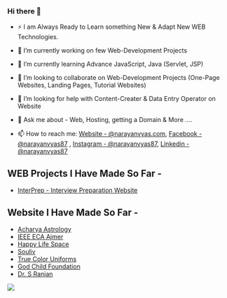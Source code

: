 ### Hi there 👋

- ⚡ I am Always Ready to Learn something New & Adapt New WEB Technologies.

- 🔭 I’m currently working on few Web-Development Projects
- 🌱 I’m currently learning Advance JavaScript, Java (Servlet, JSP)
- 👯 I’m looking to collaborate on Web-Development Projects (One-Page Websites, Landing Pages, Tutorial Websites)
- 🤔 I’m looking for help with Content-Creater & Data Entry Operator on Website
- 💬 Ask me about - Web, Hosting, getting a Domain & More ....

- 📫 How to reach me: [Website - @narayanvyas.com](https://www.narayanvyas.org/), [Facebook - @narayanvyas87](https://facebook.com/narayanvyas87) , [Instagram - @narayanvyas87](https://instagram.com/narayanvyas87), [Linkedin - @narayanvyas87](https://www.linkedin.com/in/narayanvyas87/)


## WEB Projects I Have Made So Far -
- [InterPrep - Interview Preparation Website ](https://rahul-sharma-github.github.io/Interview-Preparation-Website/)


## Website I Have Made So Far -
- [Acharya Astrology](https://www.acharyaastrology.com/)
- [IEEE ECA Ajmer](https://www.ieeegeca.com/)
- [Happy Life Space](https://www.happylifespace.in/)
- [Souliv](https://www.souliv.com/)
- [True Color Uniforms](https://www.truecoloruniforms.com/)
- [God Child Foundation](https://www.godchildfoundation.com/)
- [Dr. S Ranjan](https://www.drsranjan.com/)
<img src="https://github-readme-stats.vercel.app/api?username=narayanvyas&&show_icons=true&title_color=ffffff&icon_color=bb2acf&text_color=daf7dc&bg_color=191919">

